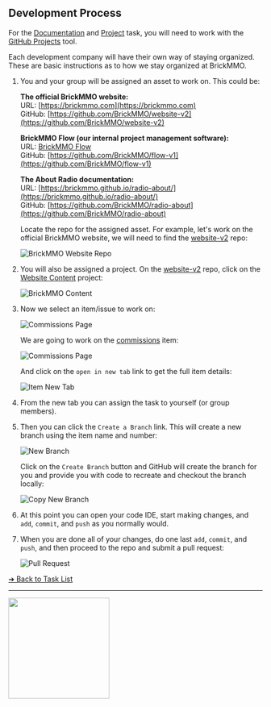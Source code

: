 <style>@import url("//readme.codeadam.ca/readme.css");</style>

## Development Process

For the [Documentation](documentat-conversion) and [Project](project) task, you will need to work with the [GitHub Projects](https://docs.github.com/en/issues/planning-and-tracking-with-projects/learning-about-projects/about-projects) tool.

Each development company will have their own way of staying organized. These are basic instructions as to how we stay organized at BrickMMO.

1. You and your group will be assigned an asset to work on. This could be:

   **The official BrickMMO website:**  
   URL: [https://brickmmo.com](https://brickmmo.com)  
   GitHub: [https://github.com/BrickMMO/website-v2](https://github.com/BrickMMO/website-v2)

   **BrickMMO Flow (our internal project management software):**  
   URL: [BrickMMO Flow](https://flow.brickmmo.com)  
   GitHub: [https://github.com/BrickMMO/flow-v1](https://github.com/BrickMMO/flow-v1)

   **The About Radio documentation:**  
   URL: [https://brickmmo.github.io/radio-about/](https://brickmmo.github.io/radio-about/)  
   GitHub: [https://github.com/BrickMMO/radio-about](https://github.com/BrickMMO/radio-about)

   Locate the repo for the assigned asset. For example, let's work on the official BrickMMO website, we will need to find the [website-v2](https://github.com/BrickMMO/website-v2) repo:

   ![BrickMMO Website Repo](images/screenshot-repo.png)

2. You will also be assigned a project. On the [website-v2](https://github.com/BrickMMO/website-v2) repo, click on the [Website Content](https://github.com/BrickMMO/website-v2/projects) project:

   ![BrickMMO Content](images/screenshot-repo-projects.png)

3. Now we select an item/issue to work on:

   ![Commissions Page](images/screenshot-project-items.png)

   We are going to work on the [commissions](https://github.com/orgs/BrickMMO/projects/17?pane=issue&itemId=40617861) item:

   ![Commissions Page](images/screenshot-item-details.png)

   And click on the `open in new tab` link to get the full item details:

   ![Item New Tab](images/screenshot-item-new-tab.png)

4. From the new tab you can assign the task to yourself (or group members).

5. Then you can click the `Create a Branch` link. This will create a new branch using the item name and number:

   ![New Branch](images/screenshot-create-branch.png)

   Click on the `Create Branch` button and GitHub will create the branch for you and provide you with code to recreate and checkout the branch locally:

   ![Copy New Branch](images/screenshot-copy-new-branch.png)

6. At this point you can open your code IDE, start making changes, and `add`, `commit`, and `push` as you normally would.

7. When you are done all of your changes, do one last `add`, `commit`, and `push`, and then proceed to the repo and submit a pull request:

   ![Pull Request](images/screenshot-pull-submit.png)

[&#10132; Back to Task List](/)

---

<a href="https://brickmmo.com">
<img src="https://cdn.brickmmo.com/images@1.0.0/brickmmo-logo-coloured-horizontal.png" width="200">
</a>

<script src="https://cdn.brickmmo.com/bar@1.0.0/bar.js"></script>
